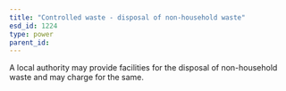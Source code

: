```yaml
---
title: "Controlled waste - disposal of non-household waste"
esd_id: 1224
type: power
parent_id:  
---
```


A local authority may provide facilities for the disposal of non-household waste and may charge for the same.

